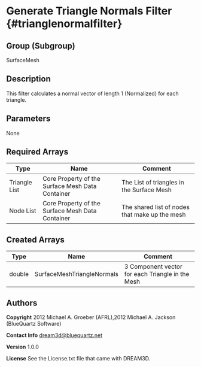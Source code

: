 Generate Triangle Normals Filter {#trianglenormalfilter}
======


## Group (Subgroup) ##
SurfaceMesh

## Description ##
This filter calculates a normal vector of length 1 (Normalized) for each triangle.


## Parameters ##
None

## Required Arrays ##

| Type | Name | Comment |
|------|------|---------|
| Triangle List | Core Property of the Surface Mesh Data Container | The List of triangles in the Surface Mesh |
| Node List | Core Property of the Surface Mesh Data Container | The shared list of nodes that make up the mesh |

## Created Arrays ##

| Type | Name | Comment |
|------|------|---------|
| double | SurfaceMeshTriangleNormals | 3 Component vector for each Triangle in the Mesh |

## Authors ##

**Copyright** 2012 Michael A. Groeber (AFRL),2012 Michael A. Jackson (BlueQuartz Software)

**Contact Info** dream3d@bluequartz.net

**Version** 1.0.0

**License**  See the License.txt file that came with DREAM3D.



